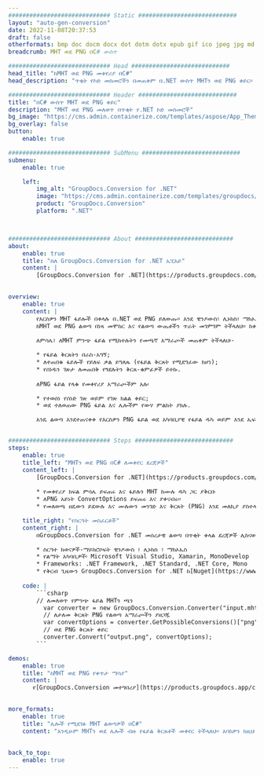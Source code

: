 ```yaml
---
############################# Static ############################
layout: "auto-gen-conversion"
date: 2022-11-08T20:37:53
draft: false
otherformats: bmp doc docm docx dot dotm dotx epub gif ico jpeg jpg md odt ott pdf png psd rtf tex tif tiff txt xps
breadcrumb: MHT ወደ PNG በC# ውስጥ

############################# Head ############################
head_title: "ከMHT ወደ PNG መቀየሪያ በC#"
head_description: "ጥቂት የኮድ መስመሮችን በመጠቀም በ.NET ውስጥ MHTን ወደ PNG ቀይር። ከ160 በላይ የፋይል ቅርጸቶችን ለመቀየር የGroupDocs Document Conversion API ተጠቀም።"

############################# Header ############################
title: "በC# ውስጥ MHT ወደ PNG ቀይር"
description: "MHT ወደ PNG መለወጥ በጥቂት የ.NET ኮድ መስመሮች"
bg_image: "https://cms.admin.containerize.com/templates/aspose/App_Themes/V3/images/bg/header1.png"
bg_overlay: false
button:
    enable: true

############################# SubMenu ############################
submenu:
    enable: true

    left:
        img_alt: "GroupDocs.Conversion for .NET"
        image: "https://cms.admin.containerize.com/templates/groupdocs/images/product-logos/90x90-noborder/groupdocs-conversion-net.png"
        product: "GroupDocs.Conversion"
        platform: ".NET"



############################# About ############################
about:
    enable: true
    title: "ስለ GroupDocs.Conversion for .NET ኤፒአይ"
    content: |
        [GroupDocs.Conversion for .NET](https://products.groupdocs.com/conversion/net/) የማይክሮሶፍት ዎርድን፣ ኤክሴልን፣ ፓወር ፖይንት፣ ፒዲኤፍ፣ ቪዚዮ እና ሌሎች ቅርጸቶችን ለመቀየር ጥቅም ላይ ሊውል ይችላል። GroupDocs.Conversion ከፍተኛ አፈጻጸም በሚያስፈልግበት ለኋላ-መጨረሻ እና ውስጣዊ ስርዓቶች ተስማሚ የሆነ ራሱን የቻለ ኤፒአይ ነው። እንደ Microsoft ወይም Open Office ባሉ ሶፍትዌሮች ላይ የተመካ አይደለም.
    

overview:
    enable: true
    content: |
        የእርስዎን MHT ፋይሎች በቀላሉ በ.NET ወደ PNG ይለውጡ። እንደ ዊንዶውስ፣ ሊኑክስ፣ ማክኦኤስ ባሉ በማንኛውም የመሳሪያ ስርዓት ላይ ሁለት የC# ኮድ መስመሮችን መጠቀም ይችላሉ።
        ከMHT ወደ PNG ልወጣ በነጻ መሞከር እና የልወጣ ውጤቶችን ጥራት መገምገም ትችላለህ። ከቀላል የፋይል ልወጣ ሁኔታዎች ጋር ምንጭ MHT ፋይልን ለመጫን እና ውጤቱን PNGን ለማስቀመጥ ተጨማሪ የላቁ አማራጮችን መሞከር ትችላለህ። 
        
        ለምሳሌ፣ ለMHT ምንጭ ፋይል የሚከተሉትን የመጫኛ አማራጮች መጠቀም ትችላለህ፡-

        * የፋይል ቅርጸትን በራስ-አግኝ;
        * ለተጠበቁ ፋይሎች የይለፍ ቃል ይግለጹ (የፋይል ቅርጸት የሚደግፈው ከሆነ);
        * የሰነዱን ገጽታ ለመጠበቅ የጎደሉትን ቅርጸ-ቁምፊዎች ይተኩ.
        
        ለPNG ፋይል የላቁ የመቀየሪያ አማራጮችም አሉ፡

        * የተወሰነ የሰነድ ገጽ ወይም የገጽ ክልል ቀይር;
        * ወደ ተለወጠው PNG ፋይል እና ሌሎችም የውሃ ምልክት ያክሉ.

        አንዴ ልወጣ እንደተጠናቀቀ የእርስዎን PNG ፋይል ወደ አካባቢያዊ የፋይል ዱካ ወይም እንደ ኤፍቲፒ፣ Amazon S3፣ Google Drive፣ Dropbox ወዘተ የመሳሰሉ የሶስተኛ ወገን ማከማቻ ማስቀመጥ ይችላሉ። እባክዎን ያስተውሉ - MHTን ወደ {{ ለመቀየር ምንም ተጨማሪ ሶፍትዌር መጫን አያስፈልግም - እንደ MS Office፣ Open Office፣ Adobe Acrobat Reader ወዘተ።


############################# Steps ############################
steps:
    enable: true
    title_left: "MHTን ወደ PNG በC# ለመቀየር ደረጃዎች"
    content_left: |
        [GroupDocs.Conversion for .NET](https://products.groupdocs.com/conversion/net/) ገንቢዎች የMHT ፋይልን ወደ PNG በጥቂት የኮድ መስመሮች እንዲቀይሩት ቀላል ያደርገዋል።
        
        * የመቀየሪያ ክፍል ምሳሌ ይፍጠሩ እና ፋይሉን MHT ከሙሉ ዱካ ጋር ያቅርቡ
        * ለPNG አይነት ConvertOptions ይፍጠሩ እና ያቀናብሩ።
        * የመለወጫ ዘዴውን ይደውሉ እና ሙሉውን መንገድ እና ቅርጸት (PNG) እንደ መለኪያ ያስተላልፉ

    title_right: "የስርዓት መስፈርቶች"
    content_right: |
        በGroupDocs.Conversion for .NET መሰረታዊ ልወጣ በጥቂት ቀላል ደረጃዎች ሊከናወን ይችላል። የእኛ ኤፒአይዎች በሁሉም ዋና መድረኮች እና ኦፕሬቲንግ ሲስተሞች ላይ ይደገፋሉ። ከዚህ በታች ያለውን ኮድ ከመፈፀምዎ በፊት የሚከተሉት ቅድመ ሁኔታዎች በስርዓትዎ ላይ መጫኑን ያረጋግጡ።

        * ስርዓተ ክወናዎች-ማይክሮሶፍት ዊንዶውስ ፣ ሊኑክስ ፣ ማክኦኤስ
        * የልማት አካባቢዎች፡ Microsoft Visual Studio, Xamarin, MonoDevelop
        * Frameworks: .NET Framework, .NET Standard, .NET Core, Mono
        * የቅርብ ጊዜውን GroupDocs.Conversion for .NET ከ[Nuget](https://www.nuget.org/packages/groupdocs.conversion) ያግኙ
         
    code: |
        ```csharp    
        // ለመለወጥ የምንጭ ፋይል MHTን ጫን
          var converter = new GroupDocs.Conversion.Converter("input.mht");
          // ለታለመ ቅርጸት PNG የልወጣ አማራጮችን ያዘጋጁ
          var convertOptions = converter.GetPossibleConversions()["png"].ConvertOptions;
          // ወደ PNG ቅርጸት ቀይር
          converter.Convert("output.png", convertOptions);
        ```

demos:
    enable: true
    title: "ከMHT ወደ PNG የቀጥታ ማሳያ"
    content: |
       የ[GroupDocs.Conversion መተግበሪያ](https://products.groupdocs.app/conversion/family) ድር ጣቢያን በመጎብኘት MHTን ወደ PNG ቀይር። የመስመር ላይ ማሳያ የሚከተሉትን ጥቅሞች አሉት
          

more_formats:
    enable: true
    title: "ሌሎች የሚደገፉ MHT ልወጣዎች በC#"
    content: "እንዲሁም MHTን ወደ ሌሎች ብዙ የፋይል ቅርጸቶች መቀየር ትችላለህ። እባክዎን ከዚህ በታች ያለውን ዝርዝር ይመልከቱ።"
       
       
back_to_top:
    enable: true
---
```

